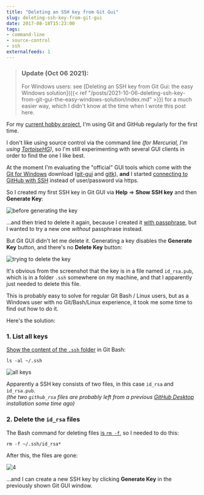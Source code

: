 ```yaml
---
title: "Deleting an SSH key from Git Gui"
slug: deleting-ssh-key-from-git-gui
date: 2017-08-18T15:23:00
tags:
- command-line
- source-control
- ssh
externalfeeds: 1
---
```


> ### Update (Oct 06 2021):
>
> For Windows users: see [Deleting an SSH key from Git Gui: the easy Windows solution]({{< ref "/posts/2021-10-06-deleting-ssh-key-from-git-gui-the-easy-windows-solution/index.md" >}}) for a much easier way, which I didn't know at the time when I wrote this post here.



For my [current hobby project](http://scm-backup.org), I'm using Git and GitHub regularly for the first time.

I don't like using source control via the command line *(for Mercurial, I'm using [TortoiseHG](https://tortoisehg.bitbucket.io/))*, so I'm still experimenting with several GUI clients in order to find the one I like best.

At the moment I'm evaluating the "official" GUI tools which come with the [Git for Windows](https://git-for-windows.github.io/) download ([git-gui](https://git-scm.com/docs/) and [gitk](https://git-scm.com/docs/gitk)), **and** I started [connecting to GitHub with SSH](https://help.github.com/articles/connecting-to-github-with-ssh/) instead of user/password via https.

So I created my first SSH key in Git GUI via **Help** ⇒ **Show SSH key** and then **Generate Key**:

![before generating the key](/img/git-ssh-1.png)

...and then tried to delete it again, because I created it [with passphrase](https://help.github.com/articles/working-with-ssh-key-passphrases/), but I wanted to try a new one *without* passphrase instead.

But Git GUI didn't let me delete it. Generating a key disables the **Generate Key** button, and there's no **Delete Key** button:

![trying to delete the key](/img/git-ssh-2.png)

It's obvious from the screenshot that the key is in a file named `id_rsa.pub`, which is in a folder `.ssh` somewhere on my machine, and that I apparently just needed to delete this file. 

This is probably easy to solve for regular Git Bash / Linux users, but as a Windows user with no Git/Bash/Linux experience, it took me some time to find out how to do it.


Here's the solution:

### 1. List all keys

[Show the content of the `.ssh` folder](https://help.github.com/articles/checking-for-existing-ssh-keys/) in Git Bash:

    ls -al ~/.ssh

![all keys](/img/git-ssh-3.png)

Apparently a SSH key consists of two files, in this case `id_rsa` and `id_rsa.pub`.  
*(the two `github_rsa` files are probably left from a previous [GitHub Desktop](https://desktop.github.com/) installation some time ago)*

### 2. Delete the `id_rsa` files

The Bash command for deleting files [is `rm -f`](https://stackoverflow.com/a/31301093/6884), so I needed to do this:

    rm -f ~/.ssh/id_rsa*

After this, the files are gone:

![4](/img/git-ssh-4.png)

...and I can create a new SSH key by clicking **Generate Key** in the previously shown Git GUI window. 
